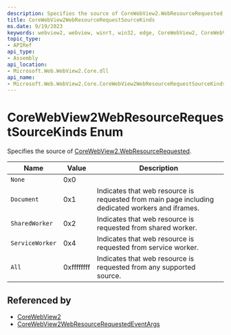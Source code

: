 ```yaml
---
description: Specifies the source of CoreWebView2.WebResourceRequested.
title: CoreWebView2WebResourceRequestSourceKinds
ms.date: 9/19/2023
keywords: webview2, webview, winrt, win32, edge, CoreWebView2, CoreWebView2Controller, browser control, edge html, CoreWebView2WebResourceRequestSourceKinds
topic_type:
- APIRef
api_type:
- Assembly
api_location:
- Microsoft.Web.WebView2.Core.dll
api_name:
- Microsoft.Web.WebView2.Core.CoreWebView2WebResourceRequestSourceKinds
---
```


# CoreWebView2WebResourceRequestSourceKinds Enum

Specifies the source of [CoreWebView2.WebResourceRequested](corewebview2.md#webresourcerequested).

| Name |  Value | Description |
|--|--|--|
|`None` | 0x0  |  |
|`Document` | 0x1  |  Indicates that web resource is requested from main page including dedicated workers and iframes.|
|`SharedWorker` | 0x2  |  Indicates that web resource is requested from shared worker.|
|`ServiceWorker` | 0x4  |  Indicates that web resource is requested from service worker.|
|`All` | 0xffffffff  |  Indicates that web resource is requested from any supported source.|


## Referenced by

- [CoreWebView2](corewebview2.md)
- [CoreWebView2WebResourceRequestedEventArgs](corewebview2webresourcerequestedeventargs.md)
